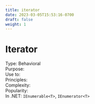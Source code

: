 ```yaml
---
title: iterator
date: 2023-03-05T15:53:16-0700
draft: false
weight: 1
---
```

# Iterator
Type: Behavioral  
Purpose:  
Use to:  
Principles:  
Complexity:  
Popularity:  
In .NET: `IEnumerable<T>`, `IEnumerator<T>`  

